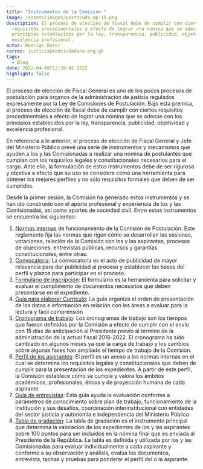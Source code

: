 ```yaml
---
title: "Instrumentos de la Comisión "
image: /assets/images/posts/web_mp-15.png
description: El proceso de elección de fiscal debe de cumplir con ciertos
  requisitos procedimentales a efecto de lograr una nómina que se adecúe con los
  principios establecidos por la ley, transparencia, publicidad, objetividad y
  excelencia profesional.
autor: Rodrigo Boror
correo: justicia@redciudadana.org.gt
tags:
  - Blog
date: 2022-04-08T13:39:42.932Z
highlight: false
---
```

El proceso de elección de Fiscal General es uno de los pocos procesos de postulación para órganos de la administración de justicia regulados expresamente por la Ley de Comisiones de Postulación. Bajo esta premisa, el proceso de elección de fiscal debe de cumplir con ciertos requisitos procedimentales a efecto de lograr una nómina que se adecúe con los principios establecidos por la ley, transparencia, publicidad, objetividad y excelencia profesional. 

En referencia a lo anterior, el proceso de elección de Fiscal General y Jefe del Ministerio Público prevé una serie de instrumentos y mecanismos que ayuden a los y las Comisionadas a realizar una nómina de postulantes que cumplan con los requisitos legales y constitucionales necesarios para el cargo. Ante ello, la formulación de estos instrumentos debe de ser rigurosa y objetiva a efecto que su uso se considere como una herramienta para obtener los mejores perfiles y no sólo requisitos formales que deben de ser cumplidos. 

Desde la primer sesión, la Comisión ha generado estos instrumentos y se han ido construido con el aporte profesional y experiencia de los y las Comisionadas, así como aportes de sociedad civil. Entro estos instrumentos se encuentra los siguientes: 

1. [Normas internas](https://drive.google.com/file/d/1UzCOnF5yE8nReCV7S1XADu-XYJkFUX5Q/view?usp=sharing) de funcionamiento de la Comisión de Postulación: Este reglamento fija las normas que rigen cómo se desarrollan las sesiones, votaciones, relación de la Comisión con los y las aspirantes, procesos de objeciones, entrevistas públicas, recursos y garantías constitucionales, entre otras. 
2. [Convocatoria](https://drive.google.com/file/d/1YqYTtO3wDg5_ZqApFGmFqrqlvxfdIQZC/view?usp=sharing): La convocatoria es el acto de publicidad de mayor relevancia para dar publicidad al proceso y establecer las bases del perfil y plazos para participar en el proceso.
3. [Formulario de inscripción](https://drive.google.com/file/d/1D_3vOrzE_wYiY5jS-PJN-lT6azzCD0OP/view?usp=sharing): El formulario es la herramienta para solicitar y evaluar el cumplimento de documentos necesarios que deben presentarse en el expediente.
4. [Guía para elaborar Currículo](https://drive.google.com/file/d/1gm2WhJKLZ7CVldNe5yBW0WgYD67GChio/view?usp=sharing): La guía organiza el orden de presentación de los datos e información en relación con las áreas a evaluar para la lectura y fácil comprensión
5. [Cronograma de trabajo](https://drive.google.com/file/d/16QHA2R_JODOvuU0rKKKc7ZBgLBOIQ0Y7/view?usp=sharing): Los cronogramas de trabajo son los tiempos que fueron definidos por la Comisión a efecto de cumplir con el envío con 15 días de anticipación al Presidente previo al término de la administración de la actual fiscal 2018-2022. El cronograma ha sido cambiado en algunos meses ya que la carga de trabajo y los cambios sobre algunas fases han ampliado el tiempo de trabajo de la Comisión.
6. [Perfil de los aspirantes](https://drive.google.com/file/d/1fVd8sSjE70BcVqTfiNuMcSj0BbYIIpnB/view?usp=sharing): El perfil es un anexo a las normas internas en el cual se determina los requisitos legales y constitucionales que deben de cumplir para la presentación de los expedientes. A partir de este perfil, la Comisión establece cómo se cumple y valora los ámbitos académicos, profesionales, éticos y de proyección humana de cada aspirante
7. [Guía de entrevistas](https://drive.google.com/file/d/1qMhACZvQqk6gMwvhm7DnQc8j42roSLUU/view?usp=sharing): Esta guía ayuda la evaluación conforme a parámetros de conocimiento sobre plan de trabajo, funcionamiento de la institución y sus desafíos, coordinación interinstitucional con entidades del sector justicia y autonomía e independencia del Ministerio Público.
8. [Tabla de gradación](https://drive.google.com/file/d/1pzazaRjRiiJzNSk-uvp41wcZWm1tGUZh/view?usp=sharing): La tabla de gradación es el instrumento principal que determina la valoración de los expedientes de los y las aspirantes sobre 100 puntos para ser incluidos en la nómina final que es enviada al Presidente de la República. La tabla es definida y utilizada por los y las Comisionadas para evaluar individualmente a cada aspirante y conforme a su observación y análisis, evalúa los documentos, entrevista, tachas y pruebas para ponderar el perfil del o la aspirante.